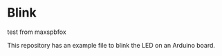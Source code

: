 # Blink

test from maxspbfox

This repository has an example file to blink the LED on an Arduino board.

